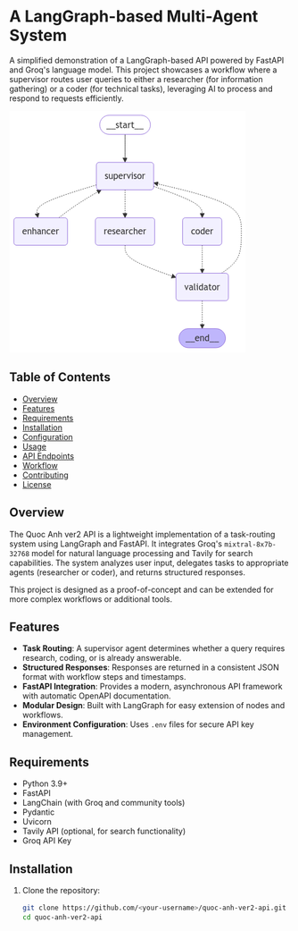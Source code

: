 # A LangGraph-based Multi-Agent System

A simplified demonstration of a LangGraph-based API powered by FastAPI and Groq's language model. This project showcases a workflow where a supervisor routes user queries to either a researcher (for information gathering) or a coder (for technical tasks), leveraging AI to process and respond to requests efficiently.

![Graph](graph.png)

## Table of Contents
- [Overview](#overview)
- [Features](#features)
- [Requirements](#requirements)
- [Installation](#installation)
- [Configuration](#configuration)
- [Usage](#usage)
- [API Endpoints](#api-endpoints)
- [Workflow](#workflow)
- [Contributing](#contributing)
- [License](#license)

## Overview
The Quoc Anh ver2 API is a lightweight implementation of a task-routing system using LangGraph and FastAPI. It integrates Groq's `mixtral-8x7b-32768` model for natural language processing and Tavily for search capabilities. The system analyzes user input, delegates tasks to appropriate agents (researcher or coder), and returns structured responses.

This project is designed as a proof-of-concept and can be extended for more complex workflows or additional tools.

## Features
- **Task Routing**: A supervisor agent determines whether a query requires research, coding, or is already answerable.
- **Structured Responses**: Responses are returned in a consistent JSON format with workflow steps and timestamps.
- **FastAPI Integration**: Provides a modern, asynchronous API framework with automatic OpenAPI documentation.
- **Modular Design**: Built with LangGraph for easy extension of nodes and workflows.
- **Environment Configuration**: Uses `.env` files for secure API key management.

## Requirements
- Python 3.9+
- FastAPI
- LangChain (with Groq and community tools)
- Pydantic
- Uvicorn
- Tavily API (optional, for search functionality)
- Groq API Key

## Installation
1. Clone the repository:
   ```bash
   git clone https://github.com/<your-username>/quoc-anh-ver2-api.git
   cd quoc-anh-ver2-api
